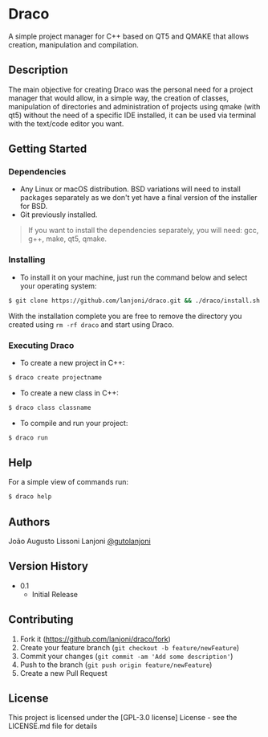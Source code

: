 # Draco

A simple project manager for C++ based on QT5 and QMAKE that allows creation, manipulation and compilation.

## Description

The main objective for creating Draco was the personal need for a project manager that would allow, in a simple way, the creation of classes, manipulation of directories and administration of projects using qmake (with qt5) without the need of a specific IDE installed, it can be used via terminal with the text/code editor you want.

## Getting Started

### Dependencies

* Any Linux or macOS distribution. BSD variations will need to install packages separately as we don't yet have a final version of the installer for BSD.
* Git previously installed.

> If you want to install the dependencies separately, you will need: gcc, g++, make, qt5, qmake.

### Installing

* To install it on your machine, just run the command below and select your operating system:
```sh
$ git clone https://github.com/lanjoni/draco.git && ./draco/install.sh
```

With the installation complete you are free to remove the directory you created using ```rm -rf draco``` and start using Draco. 

### Executing Draco

* To create a new project in C++:

```sh
$ draco create projectname
```

* To create a new class in C++:

```sh
$ draco class classname
```

* To compile and run your project:

```sh
$ draco run
```

## Help

For a simple view of commands run:

```sh
$ draco help
```

## Authors

João Augusto Lissoni Lanjoni 
[@gutolanjoni](https://twitter.com/gutolanjoni)

## Version History

* 0.1
    * Initial Release

## Contributing

1. Fork it (<https://github.com/lanjoni/draco/fork>)
2. Create your feature branch (`git checkout -b feature/newFeature`)
3. Commit your changes (`git commit -am 'Add some description'`)
4. Push to the branch (`git push origin feature/newFeature`)
5. Create a new Pull Request

## License

This project is licensed under the [GPL-3.0 license] License - see the LICENSE.md file for details
